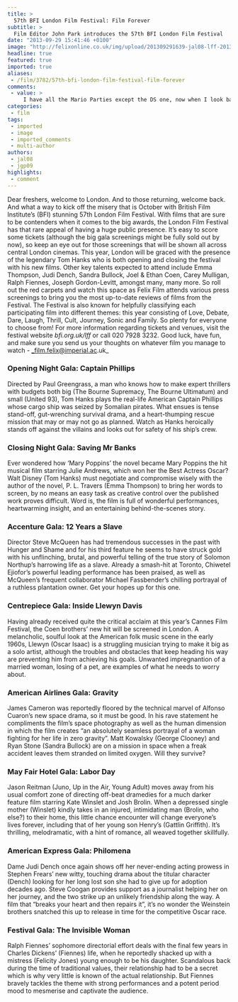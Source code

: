 ```yaml
---
title: >
  57th BFI London Film Festival: Film Forever
subtitle: >
  Film Editor John Park introduces the 57th BFI London Film Festival
date: "2013-09-29 15:41:46 +0100"
image: "http://felixonline.co.uk/img/upload/201309291639-jal08-lff-2013-small-1.jpg"
headline: true
featured: true
imported: true
aliases:
 - /film/3782/57th-bfi-london-film-festival-film-forever
comments:
 - value: >
     I have all the Mario Parties except the DS one, now when I look back at them I've rehcaed the opinion that with everyone that comes it's worse and worse, that's not to say that the first 3 where bad, on the contrary if I may rate them from someone who played them and spent a lot of time in them (I tried the DS version on an emulator too) I'd rate them? so: 1st: Mario Party; 2nd: Mario Party 2; 3rd: Mario Party 5; 4th: Mario Party 3; 5: MP6; 6:MP7; 7: MP4; 8: MP DS; 9: MP 8; 10: MP Advance ,i luv da Mario paty series, this? game looks fun, i've only <a href="http://zmywblreqk.com">plaeyd</a> Mario party ds, but i've seen most of the Mario party game, ther'ye mostly all fun!!!!except for 6, 7, 8, and Mario party ds, because the only reason that those versions aren't that fun, is because you cant be dk!!!!!!! =(
categories:
 - film
tags:
 - imported
 - image
 - imported_comments
 - multi-author
authors:
 - jal08
 - jgp09
highlights:
 - comment
---
```


Dear freshers, welcome to London. And to those returning, welcome back. And what a way to kick off the misery that is October with British Film Institute’s (BFI) stunning 57th London Film Festival. With films that are sure to be contenders when it comes to the big awards, the London Film Festival has that rare appeal of having a huge public presence. It’s easy to score some tickets (although the big gala screenings might be fully sold out by now), so keep an eye out for those screenings that will be shown all across central London cinemas.
 This year, London will be graced with the presence of the legendary Tom Hanks who is both opening and closing the festival with his new films. Other key talents expected to attend include Emma Thompson, Judi Dench, Sandra Bullock, Joel & Ethan Coen, Carey Mulligan, Ralph Fiennes, Joseph Gordon-Levitt, amongst many, many more. So roll out the red carpets and watch this space as Felix Film attends various press screenings to bring you the most up-to-date reviews of films from the Festival.
 The Festival is also known for helpfully classifying each participating film into different themes: this year consisting of Love, Debate, Dare, Laugh, Thrill, Cult, Journey, Sonic and Family. So plenty for everyone to choose from!
 For more information regarding tickets and venues, visit the festival website _bfi.org.uk/lff_ or call 020 7928 3232. Good luck, have fun, and make sure you send us your thoughts on whatever film you manage to watch - _film.felix@imperial.ac.uk_

###  Opening Night Gala: Captain Phillips

Directed by Paul Greengrass, a man who knows how to make expert thrillers with budgets both big (The Bourne Supremacy, The Bourne Ultimatum) and small (United 93), Tom Hanks plays the real-life American Captain Phillips whose cargo ship was seized by Somalian pirates. What ensues is tense stand-off, gut-wrenching survival drama, and a heart-thumping rescue mission that may or may not go as planned. Watch as Hanks heroically stands off against the villains and looks out for safety of his ship’s crew.

###  Closing Night Gala: Saving Mr Banks

Ever wondered how ‘Mary Poppins’ the novel became Mary Poppins the hit musical film starring Julie Andrews, which won her the Best Actress Oscar? Walt Disney (Tom Hanks) must negotiate and compromise wisely with the author of the novel, P. L. Travers (Emma Thompson) to bring her words to screen, by no means an easy task as creative control over the published work proves difficult. Word is, the film is full of wonderful performances, heartwarming insight, and an entertaining behind-the-scenes story.

###  Accenture Gala: 12 Years a Slave

Director Steve McQueen has had tremendous successes in the past with Hunger and Shame and for his third feature he seems to have struck gold with his unflinching, brutal, and powerful telling of the true story of Solomon Northup’s harrowing life as a slave. Already a smash-hit at Toronto, Chiwetel Ejiofor’s powerful leading performance has been praised, as well as McQueen’s frequent collaborator Michael Fassbender’s chilling portrayal of a ruthless plantation owner. Get your hopes up for this one.

###  Centrepiece Gala: Inside Llewyn Davis

Having already received quite the critical acclaim at this year’s Cannes Film Festival, the Coen brothers’ new hit will be screened in London. A melancholic, soulful look at the American folk music scene in the early 1960s, Llewyn (Oscar Isaac) is a struggling musician trying to make it big as a solo artist, although the troubles and obstacles that keep heading his way are preventing him from achieving his goals. Unwanted impregnantion of a married woman, losing of a pet, are examples of what he needs to worry about.

###

###  American Airlines Gala: Gravity

James Cameron was reportedly floored by the technical marvel of Alfonso Cuaron’s new space drama, so it must be good. In his rave statement he compliments the film’s space photography as well as the human dimension in which the film creates “an absolutely seamless portrayal of a woman fighting for her life in zero gravity”. Matt Kowalsky (George Clooney) and Ryan Stone (Sandra Bullock) are on a mission in space when a freak accident leaves them stranded on limited oxygen. Will they survive?

###

###  May Fair Hotel Gala: Labor Day

Jason Reitman (Juno, Up in the Air, Young Adult) moves away from his usual comfort zone of directing off-beat dramedies for a much darker feature film starring Kate Winslet and Josh Brolin. When a depressed single mother (Winslet) kindly takes in an injured, intimidating man (Brolin, who else?) to their home, this little chance encounter will change everyone’s lives forever, including that of her young son Henry’s (Gattlin Griffith). It’s thrilling, melodramatic, with a hint of romance, all weaved together skillfully.

###

###  American Express Gala: Philomena

Dame Judi Dench once again shows off her never-ending acting prowess in Stephen Frears’ new witty, touching drama about the titular character (Dench) looking for her long lost son she had to give up for adoption decades ago. Steve Coogan provides support as a journalist helping her on her journey, and the two strike up an unlikely friendship along the way. A film that “breaks your heart and then repairs it”, it’s no wonder the Weinstein brothers snatched this up to release in time for the competitive Oscar race.

###

###  Festival Gala: The Invisible Woman

Ralph Fiennes’ sophomore directorial effort deals with the final few years in Charles Dickens’ (Fiennes) life, when he reportedly shacked up with a mistress (Felicity Jones) young enough to be his daughter. Scandalous back during the time of traditional values, their relationship had to be a secret which is why very little is known of the actual relationship. But Fiennes bravely tackles the theme with strong performances and a potent period mood to mesmerise and captivate the audience.
